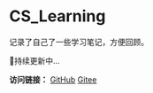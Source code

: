 # CS_Learning

记录了自己了一些学习笔记，方便回顾。

🐶持续更新中...



**访问链接：** [GitHub](https://zhwzhao.github.io/CS_Learning/#/)     [Gitee](http://zhw-zhao.gitee.io/cs_learning/#/)